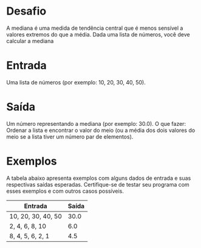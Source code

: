 # Desafio
A mediana é uma medida de tendência central que é menos sensível a valores extremos do que a média. 
Dada uma lista de números, você deve calcular a mediana

# Entrada
Uma lista de números (por exemplo: 10, 20, 30, 40, 50).

# Saída
Um número representando a mediana (por exemplo: 30.0). 
O que fazer: Ordenar a lista e encontrar o valor do meio (ou a média dos dois valores do meio se a lista tiver um número par de elementos).

# Exemplos
A tabela abaixo apresenta exemplos com alguns dados de entrada e suas respectivas saídas esperadas. 
Certifique-se de testar seu programa com esses exemplos e com outros casos possíveis.

| Entrada	| Saída |
| - | - |
| 10, 20, 30, 40, 50	| 30.0 |
| 2, 4, 6, 8, 10 | 6.0 |
| 8, 4, 5, 6, 2, 1 | 4.5 |
	
